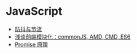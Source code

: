 # JavaScript

  * [防抖与节流](./js/防抖与节流/README.md)
  * [浅谈前端模块化：commonJS, AMD, CMD, ES6](./js/module/README.me)
  * [Promise 原理](./js/promise/README.md)
